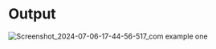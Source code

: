 # Output

![Screenshot_2024-07-06-17-44-56-517_com example one](https://github.com/arv-aks/bhumi_iTech_assessment/assets/84610386/a4496e0e-1722-44ab-b3b8-dbe30e8aa041)
